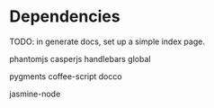 Dependencies
============

TODO: in generate docs, set up a simple index page.

phantomjs
casperjs
handlebars global

pygments
coffee-script
docco

jasmine-node
